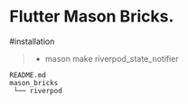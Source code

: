 # Flutter Mason Bricks.

#installation
> - mason make riverpod_state_notifier

```
README.md
mason_bricks
 └── riverpod
```

